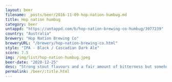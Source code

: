 ```yaml
---
layout: beer
filename: _posts/beer/2016-11-09-hop-nation-humbug.md
title: Hop nation humbug
category: beer
untappd: "https://untappd.com/b/hop-nation-brewing-co-humbug/3977239"
country: "Australia"
brewery: "Hop Nation Brewing Co"
breweryURL: "/brewery/hop-nation-brewing-co.html"
style: "IPA - Black / Cascadian Dark Ale"
score: 7.5
img: /img/list/hop-nation-humbug.jpeg
beer-date: "2020-12-25"
desc: "Strong stout flavours and a fair amount of bitterness but somehow smells sweet. It all manages to fit together"
permalink: /beer/:title.html
---
```

